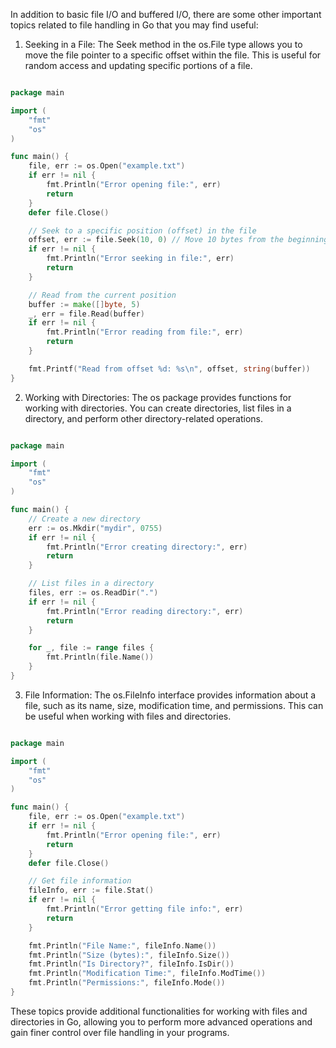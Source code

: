  In addition to basic file I/O and buffered I/O, there are some other important topics related to file handling in Go that you may find useful:

1. Seeking in a File:
The Seek method in the os.File type allows you to move the file pointer to a specific offset within the file. This is useful for random access and updating specific portions of a file.
```go

package main

import (
    "fmt"
    "os"
)

func main() {
    file, err := os.Open("example.txt")
    if err != nil {
        fmt.Println("Error opening file:", err)
        return
    }
    defer file.Close()

    // Seek to a specific position (offset) in the file
    offset, err := file.Seek(10, 0) // Move 10 bytes from the beginning of the file
    if err != nil {
        fmt.Println("Error seeking in file:", err)
        return
    }

    // Read from the current position
    buffer := make([]byte, 5)
    _, err = file.Read(buffer)
    if err != nil {
        fmt.Println("Error reading from file:", err)
        return
    }

    fmt.Printf("Read from offset %d: %s\n", offset, string(buffer))
}
```

2. Working with Directories:
The os package provides functions for working with directories. You can create directories, list files in a directory, and perform other directory-related operations.
```go

package main

import (
    "fmt"
    "os"
)

func main() {
    // Create a new directory
    err := os.Mkdir("mydir", 0755)
    if err != nil {
        fmt.Println("Error creating directory:", err)
        return
    }

    // List files in a directory
    files, err := os.ReadDir(".")
    if err != nil {
        fmt.Println("Error reading directory:", err)
        return
    }

    for _, file := range files {
        fmt.Println(file.Name())
    }
}
```
3. File Information:
The os.FileInfo interface provides information about a file, such as its name, size, modification time, and permissions. This can be useful when working with files and directories.
```go

package main

import (
    "fmt"
    "os"
)

func main() {
    file, err := os.Open("example.txt")
    if err != nil {
        fmt.Println("Error opening file:", err)
        return
    }
    defer file.Close()

    // Get file information
    fileInfo, err := file.Stat()
    if err != nil {
        fmt.Println("Error getting file info:", err)
        return
    }

    fmt.Println("File Name:", fileInfo.Name())
    fmt.Println("Size (bytes):", fileInfo.Size())
    fmt.Println("Is Directory?", fileInfo.IsDir())
    fmt.Println("Modification Time:", fileInfo.ModTime())
    fmt.Println("Permissions:", fileInfo.Mode())
}
```
These topics provide additional functionalities for working with files and directories in Go, allowing you to perform more advanced operations and gain finer control over file handling in your programs.